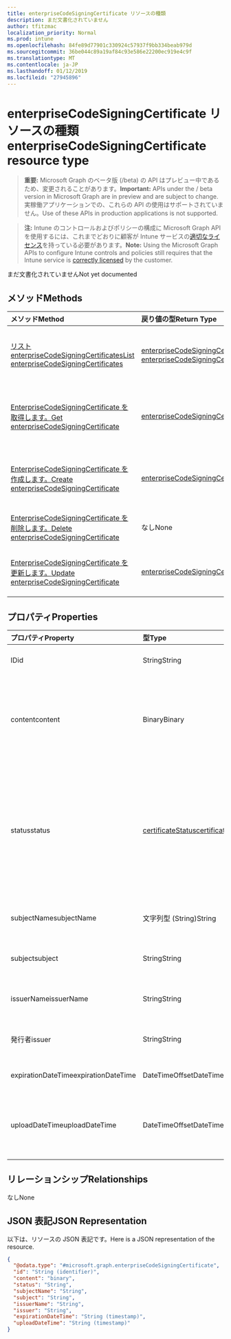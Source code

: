 ```yaml
---
title: enterpriseCodeSigningCertificate リソースの種類
description: まだ文書化されていません
author: tfitzmac
localization_priority: Normal
ms.prod: intune
ms.openlocfilehash: 84fe89d77901c330924c57937f9bb334beab979d
ms.sourcegitcommit: 36be044c89a19af84c93e586e22200ec919e4c9f
ms.translationtype: MT
ms.contentlocale: ja-JP
ms.lasthandoff: 01/12/2019
ms.locfileid: "27945896"
---
```

# <a name="enterprisecodesigningcertificate-resource-type"></a><span data-ttu-id="2a7c0-103">enterpriseCodeSigningCertificate リソースの種類</span><span class="sxs-lookup"><span data-stu-id="2a7c0-103">enterpriseCodeSigningCertificate resource type</span></span>

> <span data-ttu-id="2a7c0-104">**重要:** Microsoft Graph のベータ版 (/beta) の API はプレビュー中であるため、変更されることがあります。</span><span class="sxs-lookup"><span data-stu-id="2a7c0-104">**Important:** APIs under the / beta version in Microsoft Graph are in preview and are subject to change.</span></span> <span data-ttu-id="2a7c0-105">実稼働アプリケーションでの、これらの API の使用はサポートされていません。</span><span class="sxs-lookup"><span data-stu-id="2a7c0-105">Use of these APIs in production applications is not supported.</span></span>

> <span data-ttu-id="2a7c0-106">**注:** Intune のコントロールおよびポリシーの構成に Microsoft Graph API を使用するには、これまでどおりに顧客が Intune サービスの[適切なライセンス](https://go.microsoft.com/fwlink/?linkid=839381)を持っている必要があります。</span><span class="sxs-lookup"><span data-stu-id="2a7c0-106">**Note:** Using the Microsoft Graph APIs to configure Intune controls and policies still requires that the Intune service is [correctly licensed](https://go.microsoft.com/fwlink/?linkid=839381) by the customer.</span></span>

<span data-ttu-id="2a7c0-107">まだ文書化されていません</span><span class="sxs-lookup"><span data-stu-id="2a7c0-107">Not yet documented</span></span>
## <a name="methods"></a><span data-ttu-id="2a7c0-108">メソッド</span><span class="sxs-lookup"><span data-stu-id="2a7c0-108">Methods</span></span>
|<span data-ttu-id="2a7c0-109">メソッド</span><span class="sxs-lookup"><span data-stu-id="2a7c0-109">Method</span></span>|<span data-ttu-id="2a7c0-110">戻り値の型</span><span class="sxs-lookup"><span data-stu-id="2a7c0-110">Return Type</span></span>|<span data-ttu-id="2a7c0-111">説明</span><span class="sxs-lookup"><span data-stu-id="2a7c0-111">Description</span></span>|
|:---|:---|:---|
|[<span data-ttu-id="2a7c0-112">リスト enterpriseCodeSigningCertificates</span><span class="sxs-lookup"><span data-stu-id="2a7c0-112">List enterpriseCodeSigningCertificates</span></span>](../api/intune-apps-enterprisecodesigningcertificate-list.md)|<span data-ttu-id="2a7c0-113">[enterpriseCodeSigningCertificate](../resources/intune-apps-enterprisecodesigningcertificate.md)コレクション</span><span class="sxs-lookup"><span data-stu-id="2a7c0-113">[enterpriseCodeSigningCertificate](../resources/intune-apps-enterprisecodesigningcertificate.md) collection</span></span>|<span data-ttu-id="2a7c0-114">[EnterpriseCodeSigningCertificate](../resources/intune-apps-enterprisecodesigningcertificate.md)オブジェクトのプロパティと関係を一覧表示します。</span><span class="sxs-lookup"><span data-stu-id="2a7c0-114">List properties and relationships of the [enterpriseCodeSigningCertificate](../resources/intune-apps-enterprisecodesigningcertificate.md) objects.</span></span>|
|[<span data-ttu-id="2a7c0-115">EnterpriseCodeSigningCertificate を取得します。</span><span class="sxs-lookup"><span data-stu-id="2a7c0-115">Get enterpriseCodeSigningCertificate</span></span>](../api/intune-apps-enterprisecodesigningcertificate-get.md)|[<span data-ttu-id="2a7c0-116">enterpriseCodeSigningCertificate</span><span class="sxs-lookup"><span data-stu-id="2a7c0-116">enterpriseCodeSigningCertificate</span></span>](../resources/intune-apps-enterprisecodesigningcertificate.md)|<span data-ttu-id="2a7c0-117">[EnterpriseCodeSigningCertificate](../resources/intune-apps-enterprisecodesigningcertificate.md)オブジェクトのプロパティと関係を参照してください。</span><span class="sxs-lookup"><span data-stu-id="2a7c0-117">Read properties and relationships of the [enterpriseCodeSigningCertificate](../resources/intune-apps-enterprisecodesigningcertificate.md) object.</span></span>|
|[<span data-ttu-id="2a7c0-118">EnterpriseCodeSigningCertificate を作成します。</span><span class="sxs-lookup"><span data-stu-id="2a7c0-118">Create enterpriseCodeSigningCertificate</span></span>](../api/intune-apps-enterprisecodesigningcertificate-create.md)|[<span data-ttu-id="2a7c0-119">enterpriseCodeSigningCertificate</span><span class="sxs-lookup"><span data-stu-id="2a7c0-119">enterpriseCodeSigningCertificate</span></span>](../resources/intune-apps-enterprisecodesigningcertificate.md)|<span data-ttu-id="2a7c0-120">新しい[enterpriseCodeSigningCertificate](../resources/intune-apps-enterprisecodesigningcertificate.md)オブジェクトを作成します。</span><span class="sxs-lookup"><span data-stu-id="2a7c0-120">Create a new [enterpriseCodeSigningCertificate](../resources/intune-apps-enterprisecodesigningcertificate.md) object.</span></span>|
|[<span data-ttu-id="2a7c0-121">EnterpriseCodeSigningCertificate を削除します。</span><span class="sxs-lookup"><span data-stu-id="2a7c0-121">Delete enterpriseCodeSigningCertificate</span></span>](../api/intune-apps-enterprisecodesigningcertificate-delete.md)|<span data-ttu-id="2a7c0-122">なし</span><span class="sxs-lookup"><span data-stu-id="2a7c0-122">None</span></span>|<span data-ttu-id="2a7c0-123">の[enterpriseCodeSigningCertificate](../resources/intune-apps-enterprisecodesigningcertificate.md)を削除します。</span><span class="sxs-lookup"><span data-stu-id="2a7c0-123">Deletes a [enterpriseCodeSigningCertificate](../resources/intune-apps-enterprisecodesigningcertificate.md).</span></span>|
|[<span data-ttu-id="2a7c0-124">EnterpriseCodeSigningCertificate を更新します。</span><span class="sxs-lookup"><span data-stu-id="2a7c0-124">Update enterpriseCodeSigningCertificate</span></span>](../api/intune-apps-enterprisecodesigningcertificate-update.md)|[<span data-ttu-id="2a7c0-125">enterpriseCodeSigningCertificate</span><span class="sxs-lookup"><span data-stu-id="2a7c0-125">enterpriseCodeSigningCertificate</span></span>](../resources/intune-apps-enterprisecodesigningcertificate.md)|<span data-ttu-id="2a7c0-126">[EnterpriseCodeSigningCertificate](../resources/intune-apps-enterprisecodesigningcertificate.md)オブジェクトのプロパティを更新します。</span><span class="sxs-lookup"><span data-stu-id="2a7c0-126">Update the properties of a [enterpriseCodeSigningCertificate](../resources/intune-apps-enterprisecodesigningcertificate.md) object.</span></span>|

## <a name="properties"></a><span data-ttu-id="2a7c0-127">プロパティ</span><span class="sxs-lookup"><span data-stu-id="2a7c0-127">Properties</span></span>
|<span data-ttu-id="2a7c0-128">プロパティ</span><span class="sxs-lookup"><span data-stu-id="2a7c0-128">Property</span></span>|<span data-ttu-id="2a7c0-129">型</span><span class="sxs-lookup"><span data-stu-id="2a7c0-129">Type</span></span>|<span data-ttu-id="2a7c0-130">説明</span><span class="sxs-lookup"><span data-stu-id="2a7c0-130">Description</span></span>|
|:---|:---|:---|
|<span data-ttu-id="2a7c0-131">ID</span><span class="sxs-lookup"><span data-stu-id="2a7c0-131">id</span></span>|<span data-ttu-id="2a7c0-132">String</span><span class="sxs-lookup"><span data-stu-id="2a7c0-132">String</span></span>|<span data-ttu-id="2a7c0-133">エンティティのキー。</span><span class="sxs-lookup"><span data-stu-id="2a7c0-133">The key of the entity.</span></span>|
|<span data-ttu-id="2a7c0-134">content</span><span class="sxs-lookup"><span data-stu-id="2a7c0-134">content</span></span>|<span data-ttu-id="2a7c0-135">Binary</span><span class="sxs-lookup"><span data-stu-id="2a7c0-135">Binary</span></span>|<span data-ttu-id="2a7c0-136">生データの形式で Windows エンタープライズ コード署名証明書。</span><span class="sxs-lookup"><span data-stu-id="2a7c0-136">The Windows Enterprise Code-Signing Certificate in the raw data format.</span></span>|
|<span data-ttu-id="2a7c0-137">status</span><span class="sxs-lookup"><span data-stu-id="2a7c0-137">status</span></span>|[<span data-ttu-id="2a7c0-138">certificateStatus</span><span class="sxs-lookup"><span data-stu-id="2a7c0-138">certificateStatus</span></span>](../resources/intune-apps-certificatestatus.md)|<span data-ttu-id="2a7c0-139">証明書の状態は、準備または準備されていません。</span><span class="sxs-lookup"><span data-stu-id="2a7c0-139">The Certificate Status Provisioned or not Provisioned.</span></span> <span data-ttu-id="2a7c0-140">使用可能な値は、`notProvisioned`、`provisioned` です。</span><span class="sxs-lookup"><span data-stu-id="2a7c0-140">Possible values are: `notProvisioned`, `provisioned`.</span></span>|
|<span data-ttu-id="2a7c0-141">subjectName</span><span class="sxs-lookup"><span data-stu-id="2a7c0-141">subjectName</span></span>|<span data-ttu-id="2a7c0-142">文字列型 (String)</span><span class="sxs-lookup"><span data-stu-id="2a7c0-142">String</span></span>|<span data-ttu-id="2a7c0-143">証明書のサブジェクト名。</span><span class="sxs-lookup"><span data-stu-id="2a7c0-143">The Subject Name for the cert.</span></span>|
|<span data-ttu-id="2a7c0-144">subject</span><span class="sxs-lookup"><span data-stu-id="2a7c0-144">subject</span></span>|<span data-ttu-id="2a7c0-145">String</span><span class="sxs-lookup"><span data-stu-id="2a7c0-145">String</span></span>|<span data-ttu-id="2a7c0-146">証明書のサブジェクト値。</span><span class="sxs-lookup"><span data-stu-id="2a7c0-146">The Subject Value for the cert.</span></span>|
|<span data-ttu-id="2a7c0-147">issuerName</span><span class="sxs-lookup"><span data-stu-id="2a7c0-147">issuerName</span></span>|<span data-ttu-id="2a7c0-148">String</span><span class="sxs-lookup"><span data-stu-id="2a7c0-148">String</span></span>|<span data-ttu-id="2a7c0-149">証明書の発行者の名前です。</span><span class="sxs-lookup"><span data-stu-id="2a7c0-149">The Issuer Name for the cert.</span></span>|
|<span data-ttu-id="2a7c0-150">発行者</span><span class="sxs-lookup"><span data-stu-id="2a7c0-150">issuer</span></span>|<span data-ttu-id="2a7c0-151">String</span><span class="sxs-lookup"><span data-stu-id="2a7c0-151">String</span></span>|<span data-ttu-id="2a7c0-152">証明書の発行者の値です。</span><span class="sxs-lookup"><span data-stu-id="2a7c0-152">The Issuer value for the cert.</span></span>|
|<span data-ttu-id="2a7c0-153">expirationDateTime</span><span class="sxs-lookup"><span data-stu-id="2a7c0-153">expirationDateTime</span></span>|<span data-ttu-id="2a7c0-154">DateTimeOffset</span><span class="sxs-lookup"><span data-stu-id="2a7c0-154">DateTimeOffset</span></span>|<span data-ttu-id="2a7c0-155">証明書の有効期限日です。</span><span class="sxs-lookup"><span data-stu-id="2a7c0-155">The Cert Expiration Date.</span></span>|
|<span data-ttu-id="2a7c0-156">uploadDateTime</span><span class="sxs-lookup"><span data-stu-id="2a7c0-156">uploadDateTime</span></span>|<span data-ttu-id="2a7c0-157">DateTimeOffset</span><span class="sxs-lookup"><span data-stu-id="2a7c0-157">DateTimeOffset</span></span>|<span data-ttu-id="2a7c0-158">コード署名証明書のアップロード時の日時です。</span><span class="sxs-lookup"><span data-stu-id="2a7c0-158">The date time of CodeSigning Cert when it is uploaded.</span></span>|

## <a name="relationships"></a><span data-ttu-id="2a7c0-159">リレーションシップ</span><span class="sxs-lookup"><span data-stu-id="2a7c0-159">Relationships</span></span>
<span data-ttu-id="2a7c0-160">なし</span><span class="sxs-lookup"><span data-stu-id="2a7c0-160">None</span></span>
## <a name="json-representation"></a><span data-ttu-id="2a7c0-161">JSON 表記</span><span class="sxs-lookup"><span data-stu-id="2a7c0-161">JSON Representation</span></span>
<span data-ttu-id="2a7c0-162">以下は、リソースの JSON 表記です。</span><span class="sxs-lookup"><span data-stu-id="2a7c0-162">Here is a JSON representation of the resource.</span></span>
<!-- {
  "blockType": "resource",
  "keyProperty": "id",
  "@odata.type": "microsoft.graph.enterpriseCodeSigningCertificate"
}
-->
``` json
{
  "@odata.type": "#microsoft.graph.enterpriseCodeSigningCertificate",
  "id": "String (identifier)",
  "content": "binary",
  "status": "String",
  "subjectName": "String",
  "subject": "String",
  "issuerName": "String",
  "issuer": "String",
  "expirationDateTime": "String (timestamp)",
  "uploadDateTime": "String (timestamp)"
}
```





